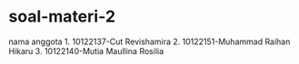 # soal-materi-2
nama anggota 1. 10122137-Cut Revishamira 2. 10122151-Muhammad Raihan Hikaru 3. 10122140-Mutia Maullina Rosilia
